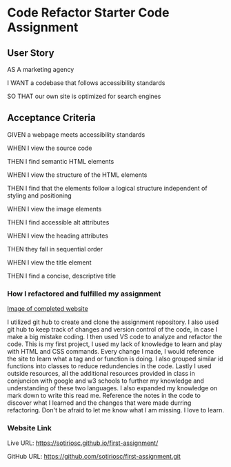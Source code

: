 # **Code Refactor Starter Code Assignment**

## User Story

AS A marketing agency

I WANT a codebase that follows accessibility standards

SO THAT our own site is optimized for search engines

## Acceptance Criteria

GIVEN a webpage meets accessibility standards

WHEN I view the source code

THEN I find semantic HTML elements

WHEN I view the structure of the HTML elements

THEN I find that the elements follow a logical structure independent of styling and positioning

WHEN I view the image elements

THEN I find accessible alt attributes

WHEN I view the heading attributes

THEN they fall in sequential order

WHEN I view the title element

THEN I find a concise, descriptive title


### How I refactored and fulfilled my assignment 

[Image of completed website](/assets/images/01-html-css-git-homework-demo.png)

I utilized git hub to create and clone the assignment repository. I also used git hub to keep track of changes and version control of the code, in case I make a big mistake coding. I then used VS code to analyze and refactor the code. This is my first project, I used my lack of knowledge to learn and play with HTML and CSS commands. Every change I made, I would reference the site to learn what a tag and or function is doing. I also grouped similar id functions into classes to reduce redundencies in the code. Lastly I used outside resources, all the additional resources provided in class in conjuncion with google and w3 schools to further my knowledge and understanding of these two languages. I also expanded my knowledge on mark down to write this read me. Reference the notes in the code to discover what I learned and the changes that were made durring refactoring. Don't be afraid to let me know what I am missing. I love to learn.

### Website Link
Live URL: https://sotiriosc.github.io/first-assignment/ 

GitHub URL: https://github.com/sotiriosc/first-assignment.git
